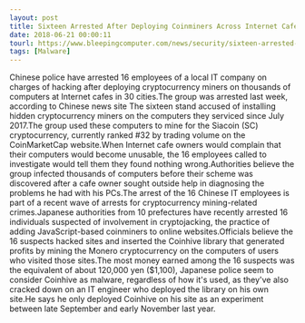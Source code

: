 ```yaml
---
layout: post
title: Sixteen Arrested After Deploying Coinminers Across Internet Cafes in 30 Cities
date: 2018-06-21 00:00:11
tourl: https://www.bleepingcomputer.com/news/security/sixteen-arrested-after-deploying-coinminers-across-internet-cafes-in-30-cities/
tags: [Malware]
---
```

Chinese police have arrested 16 employees of a local IT company on charges of hacking after deploying cryptocurrency miners on thousands of computers at Internet cafes in 30 cities.The group was arrested last week, according to Chinese news site The sixteen stand accused of installing hidden cryptocurrency miners on the computers they serviced since July 2017.The group used these computers to mine for the Siacoin (SC) cryptocurrency, currently ranked #32 by trading volume on the CoinMarketCap website.When Internet cafe owners would complain that their computers would become unusable, the 16 employees called to investigate would tell them they found nothing wrong.Authorities believe the group infected thousands of computers before their scheme was discovered after a cafe owner sought outside help in diagnosing the problems he had with his PCs.The arrest of the 16 Chinese IT employees is part of a recent wave of arrests for cryptocurrency mining-related crimes.Japanese authorities from 10 prefectures have recently arrested 16 individuals suspected of involvement in cryptojacking, the practice of adding JavaScript-based coinminers to online websites.Officials believe the 16 suspects hacked sites and inserted the Coinhive library that generated profits by mining the Monero cryptocurrency on the computers of users who visited those sites.The most money earned among the 16 suspects was the equivalent of about 120,000 yen ($1,100), Japanese police seem to consider Coinhive as malware, regardless of how it's used, as they've also cracked down on an IT engineer who deployed the library on his own site.He says he only deployed Coinhive on his site as an experiment between late September and early November last year.